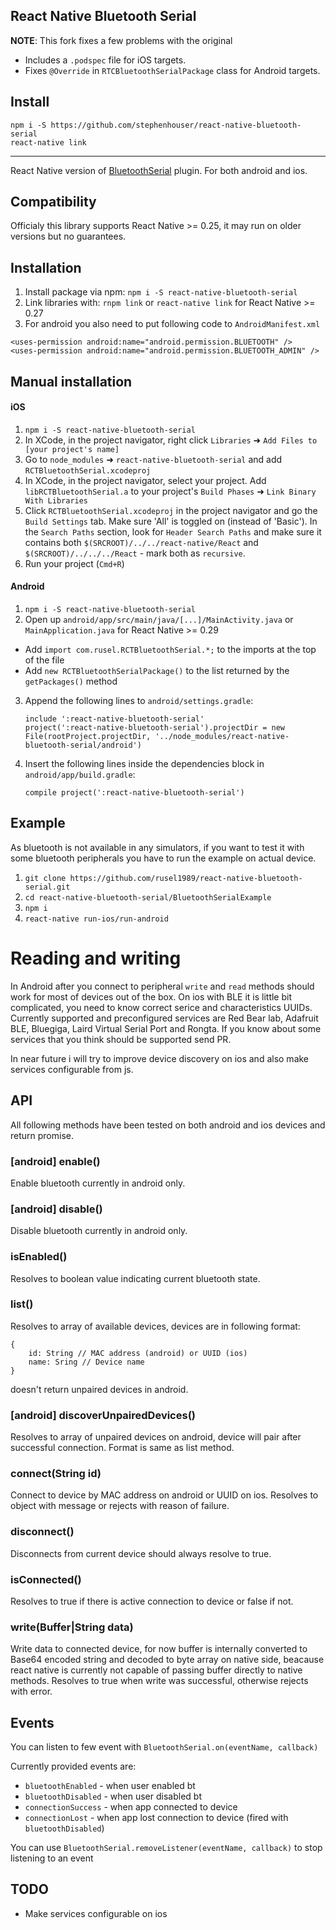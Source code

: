 ## React Native Bluetooth Serial

**NOTE**: This fork fixes a few problems with the original
* Includes a `.podspec` file for iOS targets.
* Fixes `@Override` in `RTCBluetoothSerialPackage` class for Android targets.

## Install

```
npm i -S https://github.com/stephenhouser/react-native-bluetooth-serial
react-native link
```

---
React Native version of [BluetoothSerial](https://github.com/don/BluetoothSerial) plugin. For both android and ios.

## Compatibility
Officialy this library supports React Native >= 0.25, it may run on older versions but no guarantees.

## Installation
1. Install package via npm: `npm i -S react-native-bluetooth-serial`
2. Link libraries with: `rnpm link` or `react-native link` for React Native >= 0.27
3. For android you also need to put following code to `AndroidManifest.xml`
```
<uses-permission android:name="android.permission.BLUETOOTH" />
<uses-permission android:name="android.permission.BLUETOOTH_ADMIN" />
```

## Manual installation
#### iOS
1. `npm i -S react-native-bluetooth-serial`
2. In XCode, in the project navigator, right click `Libraries` ➜ `Add Files to [your project's name]`
3. Go to `node_modules` ➜ `react-native-bluetooth-serial` and add `RCTBluetoothSerial.xcodeproj`
4. In XCode, in the project navigator, select your project. Add `libRCTBluetoothSerial.a` to your project's `Build Phases` ➜ `Link Binary With Libraries`
5. Click `RCTBluetoothSerial.xcodeproj` in the project navigator and go the `Build Settings` tab. Make sure 'All' is toggled on (instead of 'Basic'). In the `Search Paths` section, look for `Header Search Paths` and make sure it contains both `$(SRCROOT)/../../react-native/React` and `$(SRCROOT)/../../../React` - mark both as `recursive`.
5. Run your project (`Cmd+R`)


#### Android
1. `npm i -S react-native-bluetooth-serial`
2. Open up `android/app/src/main/java/[...]/MainActivity.java` or `MainApplication.java` for React Native >= 0.29
  - Add `import com.rusel.RCTBluetoothSerial.*;` to the imports at the top of the file
  - Add `new RCTBluetoothSerialPackage()` to the list returned by the `getPackages()` method
3. Append the following lines to `android/settings.gradle`:
    ```
    include ':react-native-bluetooth-serial'
    project(':react-native-bluetooth-serial').projectDir = new File(rootProject.projectDir, '../node_modules/react-native-bluetooth-serial/android')
    ```
4. Insert the following lines inside the dependencies block in `android/app/build.gradle`:
    ```
    compile project(':react-native-bluetooth-serial')
    ```

## Example
As bluetooth is not available in any simulators, if you want to test it with some bluetooth peripherals you have
to run the example on actual device.
1. `git clone https://github.com/rusel1989/react-native-bluetooth-serial.git`
2. `cd react-native-bluetooth-serial/BluetoothSerialExample`
3. `npm i`
4. `react-native run-ios/run-android`

# Reading and writing
In Android after you connect to peripheral `write` and `read` methods should work for most of devices out of the box.
On ios with BLE it is little bit complicated, you need to know correct serice and characteristics UUIDs. Currently
supported and preconfigured services are Red Bear lab, Adafruit BLE, Bluegiga, Laird Virtual Serial Port and Rongta. If
you know about some services that you think should be supported send PR.

In near future i will try to improve device discovery on ios and also make services configurable from js.

## API
All following methods have been tested on both android and ios devices and return promise.

### [android] enable()
Enable bluetooth currently in android only.

### [android] disable()
Disable bluetooth currently in android only.

### isEnabled()
Resolves to boolean value indicating current bluetooth state.

### list()
Resolves to array of available devices, devices are in following format:
```
{
    id: String // MAC address (android) or UUID (ios)
    name: Sring // Device name
}
```
doesn't return unpaired devices in android.

### [android] discoverUnpairedDevices()
Resolves to array of unpaired devices on android, device will pair after successful connection. Format is same as list method.

### connect(String id)
Connect to device by MAC address on android or UUID on ios. Resolves to object with message or rejects with reason of failure.

### disconnect()
Disconnects from current device should always resolve to true.

### isConnected()
Resolves to true if there is active connection to device or false if not.

### write(Buffer|String data)
Write data to connected device, for now buffer is internally converted to Base64 encoded string and decoded to byte array
on native side, beacause react native is currently not capable of passing buffer directly to native methods. Resolves
to true when write was successful, otherwise rejects with error.


## Events
You can listen to few event with `BluetoothSerial.on(eventName, callback)`

Currently provided events are:
- `bluetoothEnabled` - when user enabled bt
- `bluetoothDisabled` - when user disabled bt
- `connectionSuccess` - when app connected to device
- `connectionLost` - when app lost connection to device (fired with `bluetoothDisabled`)

You can use `BluetoothSerial.removeListener(eventName, callback)` to stop listening to an event

## TODO
- Make services configurable on ios









